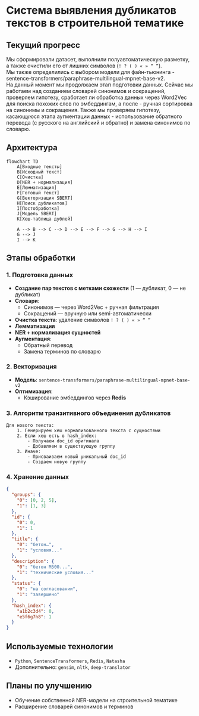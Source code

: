 
# Система выявления дубликатов текстов в строительной тематике

## Текущий прогресс
Мы сформировали датасет, выполнили полуавтоматическую разметку, а также очистили его от лишних символов (`! ? ( ) « » “ ”`).   
Мы также определились с выбором модели для файн-тьюнинга - sentence-transformers/paraphrase-multilingual-mpnet-base-v2.  
На данный момент мы продолжаем этап подготовки данных. Сейчас мы работаем над созданием словарей синонимов и сокращений, проверяем гипотезу, сработает ли обработка данных через Word2Vec для поиска похожих слов по эмбеддингам, а после - ручная сортировка на синонимы и сокращения. Также мы проверяем гипотезу, касающуюся этапа аугментации данных - использование обратного перевода (с русского на английский и обратно) и замена синонимов по словарю.   

## Архитектура

```mermaid
flowchart TD
    A[Входные тексты]
    B[Исходный текст]
    C[Очистка]
    D[NER + нормализация]
    E[Лемматизация]
    F[Готовый текст]
    G[Векторизация SBERT]
    H[Поиск дубликатов]
    I[Постобработка]
    J[Модель SBERT]
    K[Хеш-таблица дублей]

    A --> B --> C --> D --> E --> F --> G --> H --> I
    G --> J
    I --> K
```



## Этапы обработки

### 1. Подготовка данных

- **Создание пар текстов с метками схожести** (1 — дубликат, 0 — не дубликат)
- **Словари**:
  - Синонимов — через Word2Vec + ручная фильтрация
  - Сокращений — вручную или semi-автоматически
- **Очистка текста**: удаление символов `! ? ( ) « » “ ”`
- **Лемматизация**
- **NER + нормализация сущностей**
- **Аугментация**:
  - Обратный перевод
  - Замена терминов по словарю

### 2. Векторизация

- **Модель**: `sentence-transformers/paraphrase-multilingual-mpnet-base-v2`
- **Оптимизация**:
  - Кэширование эмбеддингов через **Redis**

### 3. Алгоритм транзитивного объединения дубликатов

```text
Для нового текста:
    1. Генерируем хеш нормализованного текста с сущностями
    2. Если хеш есть в hash_index:
        - Получаем doc_id оригинала
        - Добавляем в существующую группу
    3. Иначе:
        - Присваиваем новый уникальный doc_id
        - Создаем новую группу
```

### 4. Хранение данных

```json
{
  "groups": {
    "0": [0, 2, 5],
    "1": [1, 3]
  },
  "id": {
    "0": 0,
    "1": 1
  },
  "title": {
    "0": "бетон…",
    "1": "условия..."
  },
  "description": {
    "0": "бетон М500...",
    "1": "технические условия..."
  },
  "status": {
    "0": "на согласовании",
    "1": "завершено"
  },
  "hash_index": {
    "a1b2c3d4": 0,
    "e5f6g7h8": 1
  }
}
```

## Используемые технологии

- `Python`, `SentenceTransformers`, `Redis`, `Natasha`
- Дополнительно: `gensim`, `nltk`, `deep-translator`

## Планы по улучшению

- Обучение собственной NER-модели на строительной тематике
- Расширение словарей синонимов и терминов
